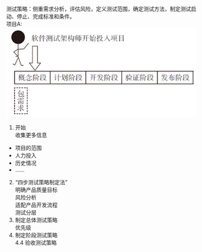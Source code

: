 测试策略：侧重需求分析，评估风险，定义测试范围，确定测试方法，制定测试启动、停止、完成标准和条件。  
项目A:  
![项目示意图](项目示意图.jpg)  

1. 开始  
收集更多信息  
* 项目的范围  
* 人力投入  
* 历史情况  
* ……  
2. “四步测试策略制定法”  
明确产品质量目标  
风险分析  
适配产品开发流程  
测试分层  
3. 制定总体测试策略  
优先级
4. 制定阶段测试策略  
4.4 验收测试策略  

